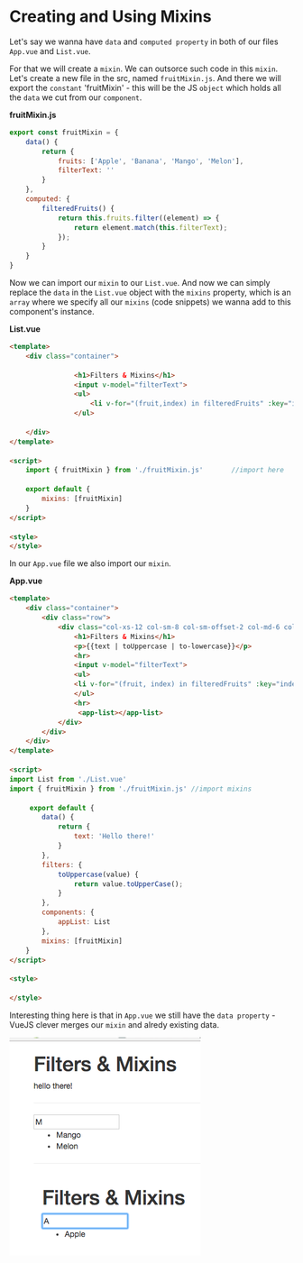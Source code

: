 # Creating and Using Mixins

Let's say we wanna have `data` and `computed property` in both of our files `App.vue` and `List.vue`. 

For that we will create a `mixin`. We can outsorce such code in this `mixin`. Let's create a new file in the src, named `fruitMixin.js`. And there we will export the `constant` 'fruitMixin' - this will be the JS `object` which holds all the `data` we cut from our `component`. 

**fruitMixin.js**

```js
export const fruitMixin = {
    data() {
        return {
            fruits: ['Apple', 'Banana', 'Mango', 'Melon'],
            filterText: ''
        }
    },
    computed: {
        filteredFruits() {
            return this.fruits.filter((element) => {
                return element.match(this.filterText);
            });
        }
    }
}
```

Now we can import our `mixin` to our `List.vue`. And now we can simply replace the `data` in the `List.vue` object with the `mixins` property, which is an `array` where we specify all our `mixins` (code snippets) we wanna add to this component's instance. 

**List.vue**

```html
<template>
    <div class="container">
        
                <h1>Filters & Mixins</h1>
                <input v-model="filterText">
                <ul>
                    <li v-for="(fruit,index) in filteredFruits" :key="index">{{ fruit }}</li>
                </ul>
           
    </div>
</template>

<script>
    import { fruitMixin } from './fruitMixin.js'       //import here

    export default {
        mixins: [fruitMixin]
    }
</script>

<style>
</style>
```

In our `App.vue` file we also import our `mixin`. 

**App.vue**

```html
<template>
    <div class="container">
        <div class="row">
            <div class="col-xs-12 col-sm-8 col-sm-offset-2 col-md-6 col-md-offset-3">
                <h1>Filters & Mixins</h1>
                <p>{{text | toUppercase | to-lowercase}}</p> 
                <hr>
                <input v-model="filterText">  
                <ul>
                <li v-for="(fruit, index) in filteredFruits" :key="index">{{fruit}}</li>
                </ul>
                <hr>
                 <app-list></app-list>   
            </div>
        </div>
    </div>
</template>

<script>
import List from './List.vue'   
import { fruitMixin } from './fruitMixin.js' //import mixins

     export default {
        data() {
            return {
                text: 'Hello there!'
            }
        },
        filters: {                     
            toUppercase(value) {
                return value.toUpperCase();
            }
        },
        components: {             
            appList: List
        },
        mixins: [fruitMixin] 
    }
</script>

<style>

</style>
```

Interesting thing here is that in `App.vue` we still have the `data property` - VueJS clever merges our `mixin` and alredy existing data. 

![mixins-merged](../mixins-merged.png)